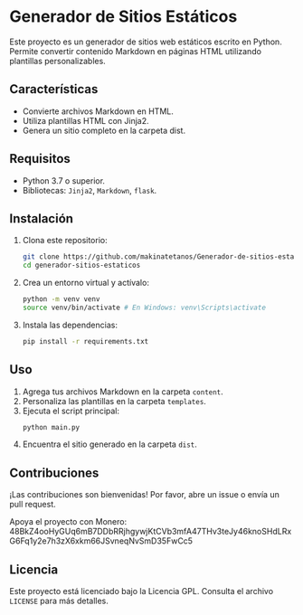 # Generador de Sitios Estáticos

Este proyecto es un generador de sitios web estáticos escrito en Python. Permite convertir contenido Markdown en páginas HTML utilizando plantillas personalizables.

## Características
- Convierte archivos Markdown en HTML.
- Utiliza plantillas HTML con Jinja2.
- Genera un sitio completo en la carpeta dist.

## Requisitos
- Python 3.7 o superior.
- Bibliotecas: `Jinja2`, `Markdown`, `flask`.

## Instalación
1. Clona este repositorio:
   ```bash
   git clone https://github.com/makinatetanos/Generador-de-sitios-estaticos.git
   cd generador-sitios-estaticos
   ```
2. Crea un entorno virtual y actívalo:
   ```bash
   python -m venv venv
   source venv/bin/activate # En Windows: venv\Scripts\activate
   ```
3. Instala las dependencias:
   ```bash
   pip install -r requirements.txt
   ```

## Uso
1. Agrega tus archivos Markdown en la carpeta `content`.
2. Personaliza las plantillas en la carpeta `templates`.
3. Ejecuta el script principal:
   ```bash
   python main.py
   ```
4. Encuentra el sitio generado en la carpeta `dist`.

## Contribuciones
¡Las contribuciones son bienvenidas! Por favor, abre un issue o envía un pull request.

Apoya el proyecto con Monero:
48BkZ4ooHyGUq6mB7DDbRRjhgywjKtCVb3mfA47THv3teJy46knoSHdLRxG6Fq1y2e7h3zX6xkm66JSvneqNvSmD35FwCc5

## Licencia
Este proyecto está licenciado bajo la Licencia GPL. Consulta el archivo `LICENSE` para más detalles.
